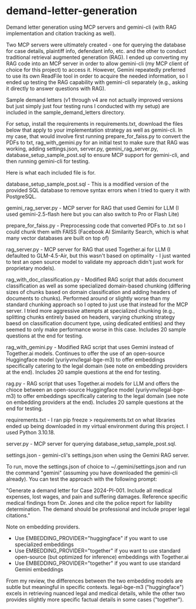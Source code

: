# demand-letter-generation
Demand letter generation using MCP servers and gemini-cli (with RAG implementation and citation tracking as well).

Two MCP servers were ultimately created - one for querying the database for case details, plaintiff info, defendant info, etc. and the other to conduct traditional retrieval augmented generation (RAG). I ended up converting my RAG code into an MCP server in order to allow gemini-cli (my MCP client of choice for this project) to access it. However, Gemini repeatedly preferred to use its own ReadFile tool in order to acquire the needed information, so I ended up testing the RAG capability with gemini-cli separately (e.g., asking it directly to answer questions with RAG).

Sample demand letters (v1 through v4 are not actually improved versions but just simply just four testing runs I conducted with my setup) are included in the sample_demand_letters directory.

For setup, install the requirements in requirements.txt, download the files below that apply to your implementation strategy as well as gemini-cli. In my case, that would involve first running prepare_for_faiss.py to convert the PDFs to txt, rag_with_gemini.py for an initial test to make sure that RAG was working, adding settings.json, server.py, gemini_rag_server.py, database_setup_sample_post.sql to ensure MCP support for gemini-cli, and then running gemini-cli for testing.

Here is what each included file is for.

database_setup_sample_post.sql - This is a modified version of the provided SQL database to remove syntax errors when I tried to query it with PostgreSQL.

gemini_rag_server.py - MCP server for RAG that used Gemini for LLM (I used gemini-2.5-flash here but you can also switch to Pro or Flash Lite)

prepare_for_faiss.py - Preprocessing code that converted PDFs to .txt so I could chunk them with FAISS (Facebook AI Similarity Search, which is what many vector databases are built on top of)

rag_server.py - MCP server for RAG that used Together.ai for LLM (I defaulted to GLM-4.5-Air, but this wasn't based on optimality - I just wanted to test an open source model to validate my approach didn't just work for proprietary models).

rag_with_doc_classification.py - Modified RAG script that adds document classification as well as some specialized domain-based chunking (differing sizes of chunks based on domain classification and adding headers of documents to chunks). Performed around or slightly worse than my standard chunking approach so I opted to just use that instead for the MCP server. I tried more aggressive attempts at specialized chunking (e.g., splitting chunks entirely based on headers, varying chunking strategy baesd on classification document type, using dedicated entities) and they seemed to only make performance worse in this case. Includes 20 sample questions at the end for testing.

rag_with_gemini.py - Modified RAG script that uses Gemini instead of Together.ai models. Continues to offer the use of an open-source Huggingface model (yuriyvnv/legal-bge-m3) to offer embeddings specifically catering to the legal domain (see note on embedding providers at the end). Includes 20 sample questions at the end for testing.

rag.py - RAG script that uses Together.ai models for LLM and offers the chioce between an open-source Huggingface model (yuriyvnv/legal-bge-m3) to offer embeddings specifically catering to the legal domain (see note on embedding providers at the end). Includes 20 sample questions at the end for testing.

requirements.txt - I ran pip freeze > requirements.txt on what libraries ended up being downloaded in my virtual environment during this project. I used Python 3.10.18.

server.py - MCP server for querying database_setup_sample_post.sql.

settings.json - gemini-cli's settings.json when using the Gemini RAG server.

To run, move the settings.json of choice to ~/.gemini/settings.json and run the command "gemini" (assuming you have downloaded the gemini-cli already). You can test the approach with the following prompt:

"Generate a demand letter for Case 2024-PI-001. Include all medical expenses, lost wages, and pain and suffering damages. Reference specific medical findings from Dr. Jones and cite the police report for liability determination. The demand should be professional and include proper legal citations."

Note on embedding providers.
- Use EMBEDDING_PROVIDER="huggingface" if you want to use specialized embeddings
- Use EMBEDDING_PROVIDER="together" if you want to use standard open-source (but optimized for inference) embeddings with Together.ai
- Use EMBEDDING_PROVIDER="together" if you want to use standard Gemini embeddings

From my review, the differences between the two embedding models are subtle but meaningful in specific contexts. legal-bge-m3 ("huggingface") excels in retrieving nuanced legal and medical details, while the other two provides slightly more specific factual details in some cases ("together").

